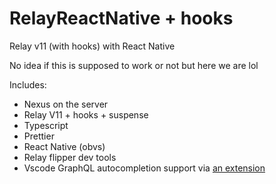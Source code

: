 # RelayReactNative + hooks

Relay v11 (with hooks) with React Native

No idea if this is supposed to work or not but here we are lol

Includes:

- Nexus on the server
- Relay V11 + hooks + suspense
- Typescript
- Prettier
- React Native (obvs)
- Relay flipper dev tools
- Vscode GraphQL autocompletion support via [an extension](https://marketplace.visualstudio.com/items?itemName=GraphQL.vscode-graphql)
